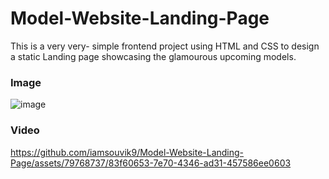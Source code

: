 # Model-Website-Landing-Page
This is a very very- simple frontend project using HTML  and CSS to design a static Landing page showcasing the glamourous upcoming models.


### Image 
![image](https://github.com/iamsouvik9/Model-Website-Landing-Page/assets/79768737/ba420264-fce6-4861-8718-22a4a6fad661)


### Video



https://github.com/iamsouvik9/Model-Website-Landing-Page/assets/79768737/83f60653-7e70-4346-ad31-457586ee0603



